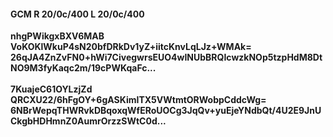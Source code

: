 #### GCM R 20/0c/400 L 20/0c/400
**nhgPWikgxBXV6MAB**<br/>**VoKOKlWkuP4sN20bfDRkDv1yZ+iitcKnvLqLJz+WMAk=**<br/>**26qJA4ZnZvFN0+hWi7CivegwrsEUO4wINUbBRQIcwzkNOp5tzpHdM8DtNO9M3fyKaqc2m/19cPWKqaFc...**<br/><br/>
**7KuajeC61OYLzjZd**<br/>**QRCXU22/6hFgOY+6gASKimITX5VWtmtORWobpCddcWg=**<br/>**6NBrWepqTHWRvkDBqoxqWfERoUOCg3JqQv+yuEjeYNdbQt/4U2E9JnUCkgbHDHmnZ0AumrOrzzSWtC0d...**
